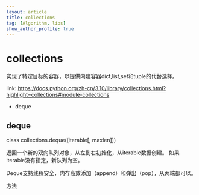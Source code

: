 ```yaml
---
layout: article
title: collections
tag: [Algorithm, libs]
show_author_profile: true
---
```


# collections

实现了特定目标的容器，以提供内建容器dict,list,set和tuple的代替选择。

link: https://docs.python.org/zh-cn/3.10/library/collections.html?highlight=collections#module-collections

- deque

## deque
class collections.deque([iterable[, maxlen]])

返回一个新的双向队列对象，从左到右初始化，从iterable数据创建。
如果iterable没有指定，新队列为空。

Deque支持线程安全，内存高效添加（append）和弹出（pop），从两端都可以。

方法
